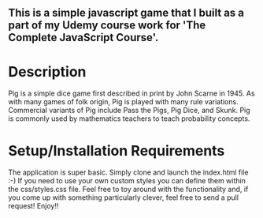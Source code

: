 ## This is a simple javascript game that I built as a part of my Udemy course work for 'The Complete JavaScript Course'.
# Description
Pig is a simple dice game first described in print by John Scarne in 1945. As with many games of folk origin, Pig is played with many rule variations. Commercial variants of Pig include Pass the Pigs, Pig Dice, and Skunk. Pig is commonly used by mathematics teachers to teach probability concepts.
# Setup/Installation Requirements
The application is super basic. Simply clone and launch the index.html file :-)
If you need to use your own custom styles you can define them within the css/styles.css file.
Feel free to toy around with the functionality and, if you come up with something particularly clever, feel free to send a pull request! Enjoy!!
